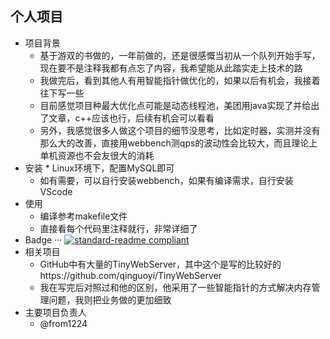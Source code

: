 

个人项目
------------
* 项目背景
	* 基于游双的书做的，一年前做的，还是很感慨当初从一个队列开始手写，现在要不是注释我都有点忘了内容，我希望能从此踏实走上技术的路
	* 我做完后，看到其他人有用智能指针做优化的，如果以后有机会，我接着往下写一些
	* 目前感觉项目种最大优化点可能是动态线程池，美团用java实现了并给出了文章，c++应该也行，后续有机会可以看看
	* 另外，我感觉很多人做这个项目的细节没思考，比如定时器，实测并没有那么大的改善，直接用webbench测qps的波动性会比较大，而且理论上单机资源也不会友很大的消耗
 * 安装
        * Linux环境下，配置MySQL即可
   	* 如有需要，可以自行安装webbench，如果有编译需求，自行安装VScode
* 使用
	* 编译参考makefile文件
 	* 直接看每个代码里注释就行，非常详细了
* Badge
···
  [![standard-readme compliant](https://img.shields.io/badge/readme%20style-standard-brightgreen.svg?style=flat-square)](https://github.com/RichardLitt/standard-readme)
* 相关项目
	* GitHub中有大量的TinyWebServer，其中这个是写的比较好的https://github.com/qinguoyi/TinyWebServer
 	* 我在写完后对照过和他的区别，他采用了一些智能指针的方式解决内存管理问题，我则把业务做的更加细致 		
* 主要项目负责人
	* @from1224 


